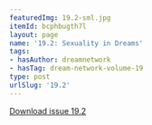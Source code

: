 ```yaml
---
featuredImg: 19.2-sml.jpg
itemId: bcphbugth7l
layout: page
name: '19.2: Sexuality in Dreams'
tags:
- hasAuthor: dreamnetwork
- hasTag: dream-network-volume-19
type: post
urlSlug: '19.2'
---
```

<a href="../files/pdfs/Volume_19/19.2-Dream-Network-Vol-19-No-2.pdf" download="">Download issue 19.2</a>